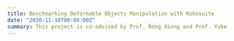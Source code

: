 ```yaml
---
title: Benchmarking Deformable Objects Manipulation with Robosuite
date: "2020-11-10T00:00:00Z"
summary: This project is co-advised by Prof. Rong Xiong and Prof. Yuke Zhu. In this project, I will design a benchmark for grasping deformable objects, which is a challenging problem for robotics. I will begin with Mujoco physical engine, make the graphics and then test the main-stream robot learning methods. If I have time, I am interested in developing general purpose robot learning methods which can apply to most exsiting benchmarks.
---
```



